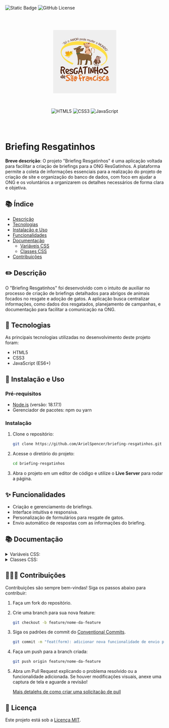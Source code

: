 ![Static Badge](https://img.shields.io/badge/Grupo%20FAM-Briefing%20Resgatinhos-%239377be) ![GitHub License](https://img.shields.io/github/license/arielspencer/briefing-resgatinhos)

<br/><br/>
<p align="center">
    <img src="./assets/logo-resgatinhos-de-sao-francisco.jpg" width="200px">
</p>
<br/>
<p align="center">
    <img alt="HTML5" src="https://img.shields.io/badge/HTML5-%23d94e44?style=for-the-badge&logo=HTML5&logoColor=%23FFFFFF">
    <img alt="CSS3" src="https://img.shields.io/badge/CSS3-%230e78be?style=for-the-badge&logo=CSS3&logoColor=%23FFFFFF">
    <img alt="JavaScript" src="https://img.shields.io/badge/JavaScript-%23df832a?style=for-the-badge&logo=javascript&logoColor=%23FFFFFF">
</p>
<br/><br/>

# Briefing Resgatinhos

**Breve descrição**: O projeto "Briefing Resgatinhos" é uma aplicação voltada para facilitar a criação de briefings para a ONG ResGatinhos. A plataforma permite a coleta de informações essenciais para a realização do projeto de criação de site e organização do banco de dados, com foco em ajudar a ONG e os voluntários a organizarem os detalhes necessários de forma clara e objetiva.

## 📚 Índice

- [Descrição](#📝-descrição)
- [Tecnologias](#👾-tecnologias)
- [Instalação e Uso](#🚀-instalação-e-uso)
- [Funcionalidades](#✨-funcionalidades)
- [Documentação](#📚-documentação)
    - [Variáveis CSS](#variáveis-css)
    - [Classes CSS](#classes-css)
- [Contribuições](#🧑‍🤝‍🧑-contribuições)

## ✏️ Descrição

O "Briefing Resgatinhos" foi desenvolvido com o intuito de auxiliar no processo de criação de briefings detalhados para abrigos de animais focados no resgate e adoção de gatos. A aplicação busca centralizar informações, como dados dos resgatados, planejamento de campanhas, e documentação para facilitar a comunicação na ONG.

## 👾 Tecnologias

As principais tecnologias utilizadas no desenvolvimento deste projeto foram:

- HTML5
- CSS3
- JavaScript (ES6+)

## 🚀 Instalação e Uso

### Pré-requisitos

- [Node.js](https://nodejs.org/en/docs/) (versão: 18.17.1)
- Gerenciador de pacotes: npm ou yarn

### Instalação

1. Clone o repositório:
    ```bash
    git clone https://github.com/ArielSpencer/briefing-resgatinhos.git
    ```

2. Acesse o diretório do projeto:
    ```bash
    cd briefing-resgatinhos
    ```

3. Abra o projeto em um editor de código e utilize o **Live Server** para rodar a página.

## ✨ Funcionalidades

- Criação e gerenciamento de briefings.
- Interface intuitiva e responsiva.
- Personalização de formulários para resgate de gatos.
- Envio automático de respostas com as informações do briefing.

## 📚 Documentação

<details>
<summary>Variáveis CSS:</summary>

| Variável               | Valor         | Descrição                                             |
|------------------------|---------------|-------------------------------------------------------|
| **--primary-color**     | `#FF8401`     | Cor principal utilizada em botões e elementos de destaque. |
| **--secondary-color**   | `#EFEFEF`     | Cor secundária usada como fundo em diversos elementos. |
| **--background-color**  | `#26335D`     | Cor de fundo para a página principal.                 |
| **--hover**             | `#FCA664`     | Cor aplicada ao estado de hover nos botões.           |
| **--text-color**        | `#151515`     | Cor utilizada no texto principal.                     |

</details>

<details>
<summary>Classes CSS:</summary>

| Classe                  | Descrição                                                             |
|-------------------------|-----------------------------------------------------------------------|
| **container_header**     | Define o layout flexível da seção de cabeçalho, com espaçamento interno e alinhamento central. |
| **header_logo**          | Controla o tamanho máximo da logo no cabeçalho.                      |
| **header_title**         | Estiliza o título principal do cabeçalho com uma cor de destaque e tamanho de fonte grande. |
| **header_subtitle**      | Estiliza o subtítulo do cabeçalho com itálico e tamanho reduzido.     |
| **container_main**       | Define a área principal com fundo secundário, sombra e arredondamento nas bordas. |
| **main_title**           | Estiliza o título principal da página centralizada, com tamanho de fonte grande. |
| **container_form**       | Organiza os elementos do formulário em coluna.                       |
| **container_form-questions** | Define o espaçamento entre as perguntas do formulário.           |
| **questions_title**      | Estiliza os títulos das perguntas com cor de destaque e maior tamanho de fonte. |
| **textarea**             | Estiliza o campo de texto com bordas e arredondamento.                |
| **container_form-btn**   | Define o layout dos botões de formulário com espaçamento e alinhamento à direita. |
| **form_btn**             | Estiliza o botão principal do formulário com cor de destaque e bordas arredondadas. |
| **form_btn:hover**       | Aplica a cor de hover ao botão quando o mouse passa sobre ele.        |
| **container_footer**     | Define a seção de rodapé com cor de fundo secundária e alinhamento de texto centralizado. |

</details>

## 🧑‍🤝‍🧑 Contribuições

Contribuições são sempre bem-vindas! Siga os passos abaixo para contribuir:

1. Faça um fork do repositório.

2. Crie uma branch para sua nova feature:
    ```bash
    git checkout -b feature/nome-da-feature
    ```

3. Siga os padrões de commit do [Conventional Commits](https://www.conventionalcommits.org/en/v1.0.0/).
    ```bash
    git commit -m "feat(form): adicionar nova funcionalidade de envio para o email"
    ```

4. Faça um push para a branch criada:
    ```bash
    git push origin feature/nome-da-feature
    ```

5. Abra um Pull Request explicando o problema resolvido ou a funcionalidade adicionada. Se houver modificações visuais, anexe uma captura de tela e aguarde a revisão!

    [Mais detalehs de como criar uma solicitação de pull](https://docs.github.com/pt/pull-requests/collaborating-with-pull-requests/proposing-changes-to-your-work-with-pull-requests/creating-a-pull-request)

## 📝 Licença

Este projeto está sob a [Licença MIT](https://opensource.org/licenses/MIT).
